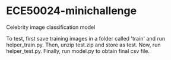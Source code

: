 # ECE50024-minichallenge
Celebrity image classification model


To test, first save training images in a folder called 'train' and run helper_train.py. Then, unzip test.zip and store as test. Now, run helper_test.py. Finally, run model.py to obtain final csv file.
